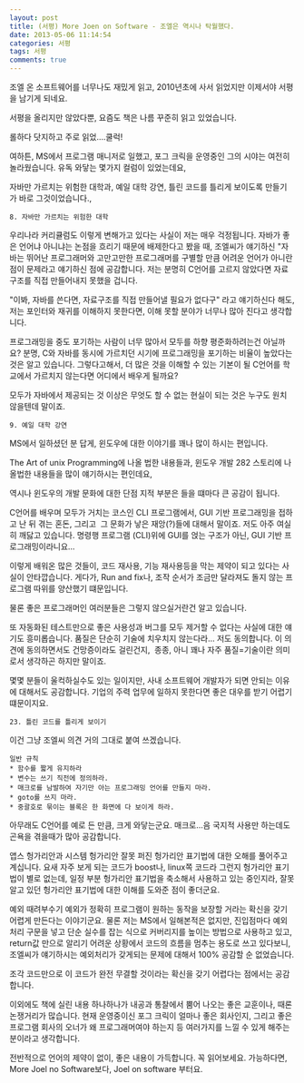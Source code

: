 ```yaml
---
layout: post
title: (서평) More Joen on Software - 조엘은 역시나 탁월했다.
date: 2013-05-06 11:14:54
categories: 서평
tags: 서평
comments: true
---
```


조엘 온 소프트웨어를 너무나도 재밌게 읽고, 2010년초에 사서 읽었지만 이제서야 서평을 남기게 되네요.

서평을 올리지만 않았다뿐, 요즘도 책은 나름 꾸준히 읽고 있었습니다.

롤하다 닷지하고 주로 읽었....쿨럭!


여하튼, MS에서 프로그램 매니저로 일했고, 포그 크릭을 운영중인 그의 시야는 여전히 놀라웠습니다.
유독 와닿는 몇가지 컬럼이 있었는데요, 

자바만 가르치는 위험한 대학과, 예일 대학 강연, 틀린 코드를 틀리게 보이도록 만들기가 바로 그것이었습니다.,

    8. 자바만 가르치는 위험한 대학

우리나라 커리큘럼도 이렇게 변해가고 있다는 사실이 저는 매우 걱정됩니다.
자바가 좋은 언어냐 아니냐는 논점을 흐리기 때문에 배제한다고 봤을 때, 조엘씨가 얘기하신 "자바는 뛰어난 프로그래머와 고만고만한 프로그래머를 구별할 만큼 어려운 언어가 아니란 점이 문제라고 얘기하신 점에 공감합니다.
저는 분명히 C언어를 고르지 않았다면 자료구조를 직접 만들어내지 못했을 겁니다.

"이봐, 자바를 쓴다면, 자료구조를 직접 만들어낼 필요가 없다구"
라고 얘기하신다 해도, 저는 포인터와 재귀를 이해하지 못한다면, 이해 못할 분야가 너무나 많아 진다고 생각합니다.

프로그래밍을 중도 포기하는 사람이 너무 많아서 모두를 하향 평준화하려는건 아닐까요?
분명, C와 자바를 동시에 가르치던 시기에 프로그래밍을 포기하는 비율이 높았다는 것은 알고 있습니다.
그렇다고해서, 더 많은 것을 이해할 수 있는 기본이 될 C언어를 학교에서 가르치지 않는다면 어디에서 배우게 될까요?

모두가 자바에서 제공되는 것 이상은 무엇도 할 수 없는 현실이 되는 것은 누구도 원치 않을텐데 말이죠.

    9. 예일 대학 강연

MS에서 일하셨던 분 답게, 윈도우에 대한 이야기를 꽤나 많이 하시는 편입니다.

The Art of unix Programming에 나올 법한 내용들과, 윈도우 개발 282 스토리에 나올법한 내용들을 많이 얘기하시는 편인데요,

역시나 윈도우의 개발 문화에 대한 단점 지적 부분은 들을 떄마다 큰 공감이 됩니다.

C언어를 배우며 모두가 거치는 코스인 CLI 프로그램에서, GUI 기반 프로그래밍을 접하고 난 뒤 겪는 혼돈, 그리고  그 문화가 낳은 재앙(?)들에 대해서 말이죠.
저도 아주 여실히 깨닳고 있습니다. 명령행 프로그램 (CLI)위에 GUI를 얹는 구조가 아닌, GUI 기반 프로그래밍이라니요...

이렇게 배워온 많은 것들이, 코드 재사용, 기능 재사용등을 막는 제약이 되고 있다는 사실이 안타깝습니다.
게다가, Run and fix나, 조작 순서가 조금만 달라져도 돌지 않는 프로그램 따위를 양산했기 떄문입니다.

물론 좋은 프로그래머인 여러분들은 그렇지 않으실거란건 알고 있습니다.

또 자동화된 테스트만으로 좋은 사용성과 버그를 모두 제거할 수 없다는 사실에 대한 얘기도 흥미롭습니다. 
품질은 단순히 기술에 치우치지 않는다라... 저도 동의합니다. 이 의견에 동의하면서도 건망증이라도 걸린건지,  종종, 아니 꽤나 자주 품질=기술이란 의미로서 생각하곤 하지만 말이죠.

몇몇 분들이 울컥하실수도 있는 일이지만, 사내 소프트웨어 개발자가 되면 안되는 이유에 대해서도 공감합니다.
기업의 주력 업무에 일하지 못한다면 좋은 대우를 받기 어렵기 떄문이지요.

    23. 틀린 코드를 틀리게 보이기

이건 그냥 조엘씨 의견 거의 그대로 붙여 쓰겠습니다.

    일반 규칙 
    * 함수를 짧게 유지하라
    * 변수는 쓰기 직전에 정의하라.
    * 매크로를 남발하여 자기만 아는 프로그래밍 언어를 만들지 마라.
    * goto를 쓰지 마라.
    * 중괄호로 묶이는 블록은 한 화면에 다 보이게 하라.

아무래도 C언어를 예로 든 만큼, 크게 와닿는군요.
매크로...음 국지적 사용만 하는데도 곤욕을 겪을때가 많아 공감합니다.

앱스 헝가리안과 시스템 헝가리안
잘못 퍼진 헝가리안 표기법에 대한 오해를 풀어주고 계십니다.
요새 자주 보게 되는 코드가 boost나, linux쪽 코드라 그런지 헝가리안 표기법이 별로 없는데, 
일정 부분 헝가리안 표기법을 축소해서 사용하고 있는 중인지라, 잘못알고 있던 헝가리안 표기법에 대한 이해를 도와준 점이 좋더군요.

예외 때려부수기
예외가 정확히 프로그램이 원하는 동작을 보장할 거라는 확신을 갖기 어렵게 만든다는 이야기군요.
물론 저는 MS에서 일해본적은 없지만, 진입점마다 예외 처리 구문을 넣고 단순 실수를 잡는 식으로 커버리지를 높이는 방법으로 사용하고 있고,
return값 만으로 알리기 어려운 상황에서 코드의 흐름을 멈추는 용도로 쓰고 있다보니, 조엘씨가 얘기하시는 예외처리가 갖게되는 문제에 대해서 100% 공감할 순 없었습니다.

조각 코드만으로 이 코드가 완전 무결할 것이라는 확신을 갖기 어렵다는 점에서는 공감합니다.


이외에도 책에 실린 내용 하나하나가 내공과 통찰에서 뿜어 나오는 좋은 교훈이나, 때론 논쟁거리가 많습니다.
현재 운영중이신 포그 크릭이 얼마나 좋은 회사인지, 그리고 좋은 프로그램 회사의 오너가 왜 프로그래머여야 하는지 등 여러가지를 느낄 수 있게 해주는 분이라고 생각합니다.

전반적으로 언어의 제약이 없이, 좋은 내용이 가득합니다.
꼭 읽어보세요. 가능하다면, More Joel no Software보다, Joel on software 부터요.